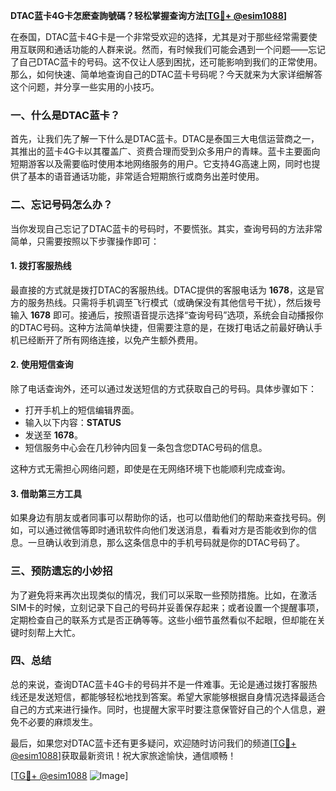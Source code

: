 **DTAC蓝卡4G卡怎麽查詢號碼？轻松掌握查询方法[[TG💪+ @esim1088](https://t.me/s/esim1088)]**

在泰国，DTAC蓝卡4G卡是一个非常受欢迎的选择，尤其是对于那些经常需要使用互联网和通话功能的人群来说。然而，有时候我们可能会遇到一个问题——忘记了自己DTAC蓝卡的号码。这不仅让人感到困扰，还可能影响到我们的正常使用。那么，如何快速、简单地查询自己的DTAC蓝卡号码呢？今天就来为大家详细解答这个问题，并分享一些实用的小技巧。

### 一、什么是DTAC蓝卡？

首先，让我们先了解一下什么是DTAC蓝卡。DTAC是泰国三大电信运营商之一，其推出的蓝卡4G卡以其覆盖广、资费合理而受到众多用户的青睐。蓝卡主要面向短期游客以及需要临时使用本地网络服务的用户。它支持4G高速上网，同时也提供了基本的语音通话功能，非常适合短期旅行或商务出差时使用。

### 二、忘记号码怎么办？

当你发现自己忘记了DTAC蓝卡的号码时，不要慌张。其实，查询号码的方法非常简单，只需要按照以下步骤操作即可：

#### 1. 拨打客服热线

最直接的方式就是拨打DTAC的客服热线。DTAC提供的客服电话为 **1678**，这是官方的服务热线。只需将手机调至飞行模式（或确保没有其他信号干扰），然后拨号输入 **1678** 即可。接通后，按照语音提示选择“查询号码”选项，系统会自动播报你的DTAC号码。这种方法简单快捷，但需要注意的是，在拨打电话之前最好确认手机已经断开了所有网络连接，以免产生额外费用。

#### 2. 使用短信查询

除了电话查询外，还可以通过发送短信的方式获取自己的号码。具体步骤如下：
- 打开手机上的短信编辑界面。
- 输入以下内容：**STATUS**
- 发送至 **1678**。
- 短信服务中心会在几秒钟内回复一条包含您DTAC号码的信息。

这种方式无需担心网络问题，即使是在无网络环境下也能顺利完成查询。

#### 3. 借助第三方工具

如果身边有朋友或者同事可以帮助你的话，也可以借助他们的帮助来查找号码。例如，可以通过微信等即时通讯软件向他们发送消息，看看对方是否能收到你的信息。一旦确认收到消息，那么这条信息中的手机号码就是你的DTAC号码了。

### 三、预防遗忘的小妙招

为了避免将来再次出现类似的情况，我们可以采取一些预防措施。比如，在激活SIM卡的时候，立刻记录下自己的号码并妥善保存起来；或者设置一个提醒事项，定期检查自己的联系方式是否正确等等。这些小细节虽然看似不起眼，但却能在关键时刻帮上大忙。

### 四、总结

总的来说，查询DTAC蓝卡4G卡的号码并不是一件难事。无论是通过拨打客服热线还是发送短信，都能够轻松地找到答案。希望大家能够根据自身情况选择最适合自己的方式来进行操作。同时，也提醒大家平时要注意保管好自己的个人信息，避免不必要的麻烦发生。

最后，如果您对DTAC蓝卡还有更多疑问，欢迎随时访问我们的频道[[TG💪+ @esim1088](https://t.me/s/esim1088)]获取最新资讯！祝大家旅途愉快，通信顺畅！

[[TG💪+ @esim1088](https://t.me/s/esim1088) ![Image](https://i.postimg.cc/4NQfJmqS/Snipaste-2025-05-13-00-14-12.png)]